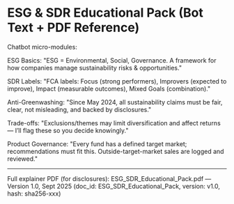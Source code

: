 # ESG & SDR Educational Pack (Bot Text + PDF Reference)

Chatbot micro-modules:

ESG Basics:
"ESG = Environmental, Social, Governance. A framework for how companies manage sustainability risks & opportunities."

SDR Labels:
"FCA labels: Focus (strong performers), Improvers (expected to improve), Impact (measurable outcomes), Mixed Goals (combination)."

Anti-Greenwashing:
"Since May 2024, all sustainability claims must be fair, clear, not misleading, and backed by disclosures."

Trade-offs:
"Exclusions/themes may limit diversification and affect returns — I’ll flag these so you decide knowingly."

Product Governance:
"Every fund has a defined target market; recommendations must fit this. Outside-target-market sales are logged and reviewed."

---

Full explainer PDF (for disclosures):
ESG_SDR_Educational_Pack.pdf — Version 1.0, Sept 2025
(doc_id: ESG_SDR_Educational_Pack, version: v1.0, hash: sha256-xxx)
